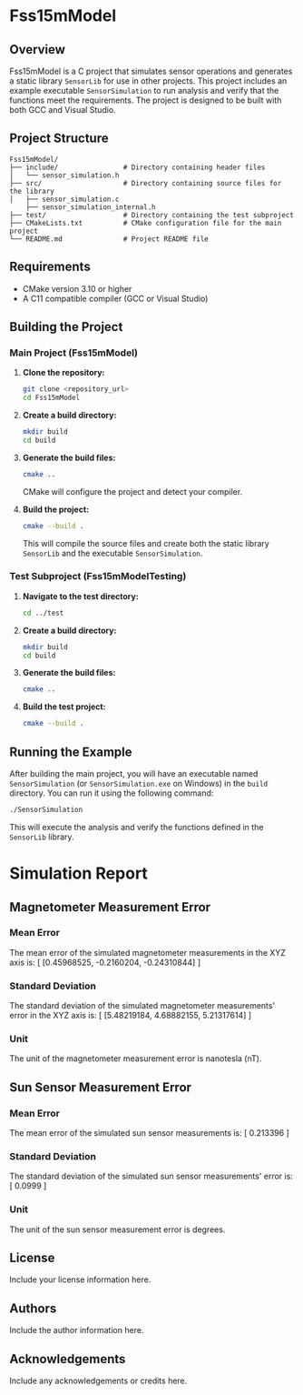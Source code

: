 # Fss15mModel

## Overview

Fss15mModel is a C project that simulates sensor operations and generates a static library `SensorLib` for use in other projects. This project includes an example executable `SensorSimulation` to run analysis and verify that the functions meet the requirements. The project is designed to be built with both GCC and Visual Studio.

## Project Structure

```
Fss15mModel/
├── include/                # Directory containing header files
│   └── sensor_simulation.h
├── src/                    # Directory containing source files for the library
│   ├── sensor_simulation.c
    ├── sensor_simulation_internal.h
├── test/                   # Directory containing the test subproject
├── CMakeLists.txt          # CMake configuration file for the main project
└── README.md               # Project README file
```

## Requirements

- CMake version 3.10 or higher
- A C11 compatible compiler (GCC or Visual Studio)

## Building the Project

### Main Project (Fss15mModel)

1. **Clone the repository:**

   ```sh
   git clone <repository_url>
   cd Fss15mModel
   ```

2. **Create a build directory:**

   ```sh
   mkdir build
   cd build
   ```

3. **Generate the build files:**

   ```sh
   cmake ..
   ```

   CMake will configure the project and detect your compiler.

4. **Build the project:**

   ```sh
   cmake --build .
   ```

   This will compile the source files and create both the static library `SensorLib` and the executable `SensorSimulation`.

### Test Subproject (Fss15mModelTesting)

1. **Navigate to the test directory:**

   ```sh
   cd ../test
   ```

2. **Create a build directory:**

   ```sh
   mkdir build
   cd build
   ```

3. **Generate the build files:**

   ```sh
   cmake ..
   ```

4. **Build the test project:**

   ```sh
   cmake --build .
   ```

## Running the Example

After building the main project, you will have an executable named `SensorSimulation` (or `SensorSimulation.exe` on Windows) in the `build` directory. You can run it using the following command:

```sh
./SensorSimulation
```

This will execute the analysis and verify the functions defined in the `SensorLib` library.

# Simulation Report

## Magnetometer Measurement Error

### Mean Error
The mean error of the simulated magnetometer measurements in the XYZ axis is:
\[ [0.45968525, -0.2160204, -0.24310844] \]

### Standard Deviation
The standard deviation of the simulated magnetometer measurements' error in the XYZ axis is:
\[ [5.48219184, 4.68882155, 5.21317614] \]

### Unit
The unit of the magnetometer measurement error is nanotesla (nT).

## Sun Sensor Measurement Error

### Mean Error
The mean error of the simulated sun sensor measurements is:
\[ 0.213396 \]

### Standard Deviation
The standard deviation of the simulated sun sensor measurements' error is:
\[ 0.0999 \]

### Unit
The unit of the sun sensor measurement error is degrees.




## License

Include your license information here.

## Authors

Include the author information here.

## Acknowledgements

Include any acknowledgements or credits here.

